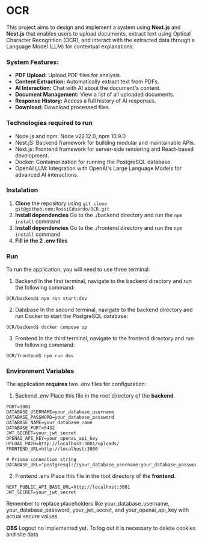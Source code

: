 # OCR

This project aims to design and implement a system using **Next.js** and **Nest.js** that enables users to upload documents, extract text using Optical Character Recognition (OCR), and interact with the extracted data through a Language Model (LLM) for contextual explanations.

 ### System Features:
- **PDF Upload:** Upload PDF files for analysis.
- **Content Extraction:** Automatically extract text from PDFs.
- **AI Interaction:** Chat with AI about the document's content.
- **Document Management:** View a list of all uploaded documents.
- **Response History:** Access a full history of AI responses.
- **Download:** Download processed files.

### Technologies required to run
- Node.js and npm: Node v22.12.0, npm 10.9.0
- Nest.jS: Backend framework for building modular and maintainable APIs.
- Next.js: Frontend framework for server-side rendering and React-based development.
- Docker: Containerization for running the PostgreSQL database.
- OpenAI LLM: Integration with OpenAI's Large Language Models for advanced AI interactions.

### Instalation
 1. **Clone** the repository using ```git clone git@github.com:RossiEduardo/OCR.git```
 2. **Install dependencies** Go to the ./backend directory and run the ```npm install``` command
 3. **Install dependencies** Go to the ./frontend directory and run the ```npm install``` command
 4. **Fill in the 2 .env files**

### Run
To run the application, you will need to use three terminal:

1. Backend
In the first terminal, navigate to the backend directory and run the following command:
```
OCR/backend$ npm run start:dev
```

2. Database
In the second terminal, navigate to the backend directory and run Docker to start the PostgreSQL database:
```
OCR/backend$ docker compose up
```

3. Frontend
In the third terminal, navigate to the frontend directory and run the following command:
```
OCR/frontend$ npm run dev
```



### Environment Variables
The application **requires** two .env files for configuration:

1. Backend .env
Place this file in the root directory of the **backend**.

```env
PORT=3001  
DATABASE_USERNAME=your_database_username  
DATABASE_PASSWORD=your_database_password  
DATABASE_NAME=your_database_name  
DATABASE_PORT=5432  
JWT_SECRET=your_jwt_secret  
OPENAI_API_KEY=your_openai_api_key  
UPLOAD_PATH=http://localhost:3001/uploads/  
FRONTEND_URL=http://localhost:3000  

# Prisma connection string  
DATABASE_URL="postgresql://your_database_username:your_database_password@localhost:5432/your_database_name"  
```

2. Frontend .env
Place this file in the root directory of the **frontend**.
```env
NEXT_PUBLIC_API_BASE_URL=http://localhost:3001  
JWT_SECRET=your_jwt_secret  
```
Remember to replace placeholders like your_database_username, your_database_password, your_jwt_secret, and your_openai_api_key with actual secure values.

**OBS** Logout no implemented yet.
To log out it is necessary to delete cookies and site data
